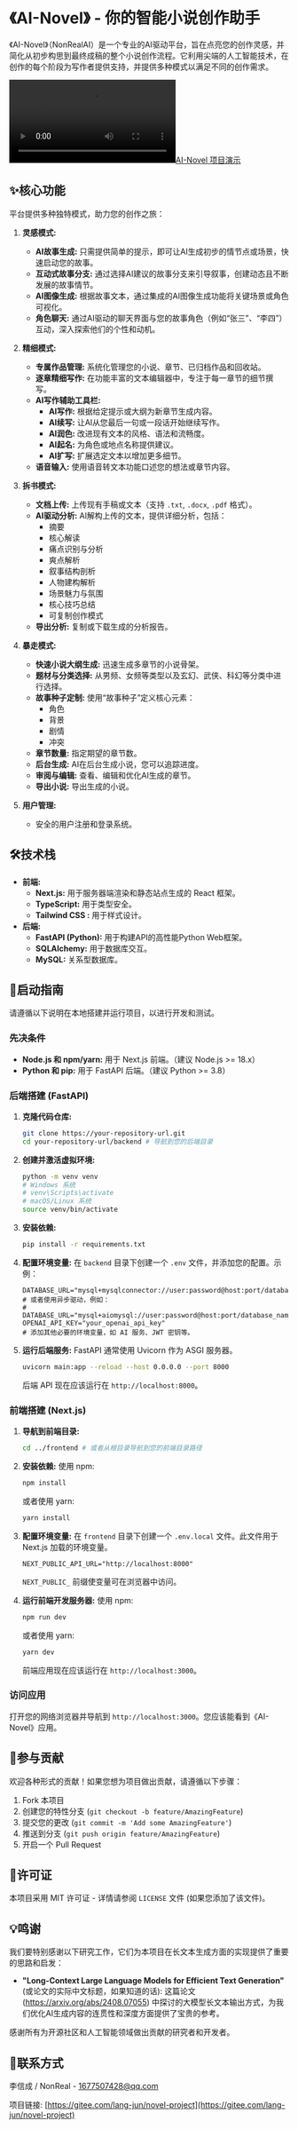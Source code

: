 # 《AI-Novel》 - 你的智能小说创作助手

《AI-Novel》（NonRealAI）是一个专业的AI驱动平台，旨在点亮您的创作灵感，并简化从初步构思到最终成稿的整个小说创作流程。它利用尖端的人工智能技术，在创作的每个阶段为写作者提供支持，并提供多种模式以满足不同的创作需求。

[![AI-Novel 项目演示](./video/演示视频.mp4)](./video/演示视频.mp4)


## ✨核心功能

平台提供多种独特模式，助力您的创作之旅：

1.  **灵感模式:**
    *   **AI故事生成:** 只需提供简单的提示，即可让AI生成初步的情节点或场景，快速启动您的故事。
    *   **互动式故事分支:** 通过选择AI建议的故事分支来引导叙事，创建动态且不断发展的故事情节。
    *   **AI图像生成:** 根据故事文本，通过集成的AI图像生成功能将关键场景或角色可视化。
    *   **角色聊天:** 通过AI驱动的聊天界面与您的故事角色（例如“张三”、“李四”）互动，深入探索他们的个性和动机。

2.  **精细模式:**
    *   **专属作品管理:** 系统化管理您的小说、章节、已归档作品和回收站。
    *   **逐章精细写作:** 在功能丰富的文本编辑器中，专注于每一章节的细节撰写。
    *   **AI写作辅助工具栏:**
        *   **AI写作:** 根据给定提示或大纲为新章节生成内容。
        *   **AI续写:** 让AI从您最后一句或一段话开始继续写作。
        *   **AI润色:** 改进现有文本的风格、语法和流畅度。
        *   **AI起名:** 为角色或地点名称提供建议。
        *   **AI扩写:** 扩展选定文本以增加更多细节。
    *   **语音输入:** 使用语音转文本功能口述您的想法或章节内容。

3.  **拆书模式:**
    *   **文档上传:** 上传现有手稿或文本（支持 `.txt`, `.docx`, `.pdf` 格式）。
    *   **AI驱动分析:** AI解构上传的文本，提供详细分析，包括：
        *   摘要
        *   核心解读
        *   痛点识别与分析
        *   爽点解析
        *   叙事结构剖析
        *   人物建构解析
        *   场景魅力与氛围
        *   核心技巧总结
        *   可复制创作模式
    *   **导出分析:** 复制或下载生成的分析报告。

4.  **暴走模式:**
    *   **快速小说大纲生成:** 迅速生成多章节的小说骨架。
    *   **题材与分类选择:** 从男频、女频等类型以及玄幻、武侠、科幻等分类中进行选择。
    *   **故事种子定制:** 使用“故事种子”定义核心元素：
        *   角色
        *   背景
        *   剧情
        *   冲突
    *   **章节数量:** 指定期望的章节数。
    *   **后台生成:** AI在后台生成小说，您可以追踪进度。
    *   **审阅与编辑:** 查看、编辑和优化AI生成的章节。
    *   **导出小说:** 导出生成的小说。

5.  **用户管理:**
    *   安全的用户注册和登录系统。

## 🛠️技术栈

*   **前端:**
    *   **Next.js:** 用于服务器端渲染和静态站点生成的 React 框架。
    *   **TypeScript:** 用于类型安全。
    *   **Tailwind CSS :** 用于样式设计。
*   **后端:**
    *   **FastAPI (Python):** 用于构建API的高性能Python Web框架。
    *   **SQLAlchemy:** 用于数据库交互。
    *   **MySQL:** 关系型数据库。

## 🚀启动指南

请遵循以下说明在本地搭建并运行项目，以进行开发和测试。

### 先决条件

*   **Node.js 和 npm/yarn:** 用于 Next.js 前端。（建议 Node.js >= 18.x）
*   **Python 和 pip:** 用于 FastAPI 后端。（建议 Python >= 3.8）


### 后端搭建 (FastAPI)

1.  **克隆代码仓库:**
    ```bash
    git clone https://your-repository-url.git
    cd your-repository-url/backend # 导航到您的后端目录
    ```

2.  **创建并激活虚拟环境:**
    ```bash
    python -m venv venv
    # Windows 系统
    # venv\Scripts\activate
    # macOS/Linux 系统
    source venv/bin/activate
    ```

3.  **安装依赖:**
    ```bash
    pip install -r requirements.txt
    ```

4.  **配置环境变量:**
    在 `backend` 目录下创建一个 `.env` 文件，并添加您的配置。示例：
    ```env
    DATABASE_URL="mysql+mysqlconnector://user:password@host:port/database_name"
    # 或者使用异步驱动，例如：
    # DATABASE_URL="mysql+aiomysql://user:password@host:port/database_name"
    OPENAI_API_KEY="your_openai_api_key"
    # 添加其他必要的环境变量，如 AI 服务、JWT 密钥等。
    ```

6.  **运行后端服务:**
    FastAPI 通常使用 Uvicorn 作为 ASGI 服务器。
    ```bash
    uvicorn main:app --reload --host 0.0.0.0 --port 8000
    ```
    后端 API 现在应该运行在 `http://localhost:8000`。

### 前端搭建 (Next.js)

1.  **导航到前端目录:**
    ```bash
    cd ../frontend # 或者从根目录导航到您的前端目录路径
    ```

2.  **安装依赖:**
    使用 npm:
    ```bash
    npm install
    ```
    或者使用 yarn:
    ```bash
    yarn install
    ```

3.  **配置环境变量:**
    在 `frontend` 目录下创建一个 `.env.local` 文件。此文件用于 Next.js 加载的环境变量。
    ```env
    NEXT_PUBLIC_API_URL="http://localhost:8000" 
    ```
    `NEXT_PUBLIC_` 前缀使变量可在浏览器中访问。

4.  **运行前端开发服务器:**
    使用 npm:
    ```bash
    npm run dev
    ```
    或者使用 yarn:
    ```bash
    yarn dev
    ```
    前端应用现在应该运行在 `http://localhost:3000`。

### 访问应用

打开您的网络浏览器并导航到 `http://localhost:3000`。您应该能看到《AI-Novel》应用。

## 🤝参与贡献

欢迎各种形式的贡献！如果您想为项目做出贡献，请遵循以下步骤：
1. Fork 本项目
2. 创建您的特性分支 (`git checkout -b feature/AmazingFeature`)
3. 提交您的更改 (`git commit -m 'Add some AmazingFeature'`)
4. 推送到分支 (`git push origin feature/AmazingFeature`)
5. 开启一个 Pull Request

## 📄许可证

本项目采用 MIT 许可证 - 详情请参阅 `LICENSE` 文件 (如果您添加了该文件)。

## 💡鸣谢

我们要特别感谢以下研究工作，它们为本项目在长文本生成方面的实现提供了重要的思路和启发：

*   **"Long-Context Large Language Models for Efficient Text Generation"** (或论文的实际中文标题，如果知道的话): 这篇论文 (https://arxiv.org/abs/2408.07055) 中探讨的大模型长文本输出方式，为我们优化AI生成内容的连贯性和深度方面提供了宝贵的参考。

感谢所有为开源社区和人工智能领域做出贡献的研究者和开发者。

## 📧联系方式

李信成 / NonReal - 1677507428@qq.com

项目链接: [https://gitee.com/lang-jun/novel-project](https://gitee.com/lang-jun/novel-project)
```